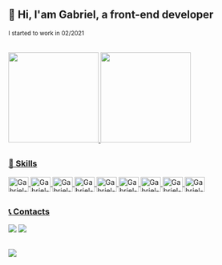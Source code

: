 ## 👋 Hi, I'am Gabriel, a front-end developer

<small>I started to work in 02/2021</small>

<div style="align-items: center; justify-content: center; flex-direction: row"><br>
  <a href="https://github.com/gabrielsd02">
  <img height="180em" src="https://github-readme-stats.vercel.app/api?username=gabrielsd02&show_icons=true&theme=dark&include_all_commits=true&count_private=true&card_width=400px&hide=stars,contribs,prs"/>
  <img height="180em" src="https://github-readme-stats.vercel.app/api/top-langs/?username=gabrielsd02&layout=compact&langs_count=7&theme=dark"/>
</div>

##

<div style="display: inline_block">
    <h3>🚀 Skills</h3>
    <img align="center" alt="Gabriel-Js" height="30" width="40" src="https://cdn.jsdelivr.net/gh/devicons/devicon/icons/javascript/javascript-original.svg">
    <img align="center" alt="Gabriel-Node" height="30" width="40" src="https://cdn.jsdelivr.net/gh/devicons/devicon/icons/nodejs/nodejs-original.svg">
    <img align="center" alt="Gabriel-Ts" height="30" width="40" src="https://cdn.jsdelivr.net/gh/devicons/devicon/icons/typescript/typescript-original.svg">
    <img align="center" alt="Gabriel-Mysql" height="30" width="40" src="https://cdn.jsdelivr.net/gh/devicons/devicon/icons/mysql/mysql-original.svg">
    <img align="center" alt="Gabriel-React" height="30" width="40" src="https://cdn.jsdelivr.net/gh/devicons/devicon/icons/react/react-original.svg">
    <img align="center" alt="Gabriel-Html" height="30" width="40" src="https://cdn.jsdelivr.net/gh/devicons/devicon/icons/html5/html5-original.svg">
    <img align="center" alt="Gabriel-Css" height="30" width="40" src="https://cdn.jsdelivr.net/gh/devicons/devicon/icons/css3/css3-original.svg">
    <img align="center" alt="Gabriel-Sass" height="30" width="40" src="https://cdn.jsdelivr.net/gh/devicons/devicon/icons/sass/sass-original.svg">        
    <img align="center" alt="Gabriel-Git" height="30" width="40" src="https://cdn.jsdelivr.net/gh/devicons/devicon/icons/github/github-original-wordmark.svg">
</div>
  
##
  
<div>
  <h3>📞 Contacts</h3>
  <a href="mailto:xgabrields@gmail.com"><img src="https://img.shields.io/badge/-Gmail-%23333?style=for-the-badge&logo=gmail&logoColor=white" target="_blank"></a>
  <a href="https://www.linkedin.com/in/gabriel-souza-domingos-387a071a4/" target="_blank"><img src="https://img.shields.io/badge/-LinkedIn-%230077B5?style=for-the-badge&logo=linkedin&logoColor=white" target="_blank"></a> 
</div>

##

<div style="align-items: center; justify-content: center;">
  <img align="center" src="https://media.tenor.com/rCaIUO0MP-EAAAAC/mario-pixel-art.gif">
</div>
